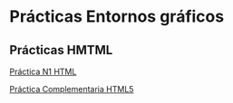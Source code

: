 # Prácticas Entornos gráficos

## Prácticas HMTML

[Práctica N1 HTML](pn1_html/README.md)

[Práctica Complementaria HTML5](pn1_html/README.md)

